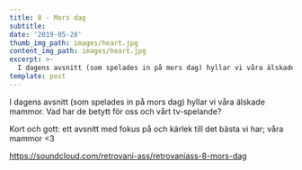 ```yaml
---
title: 8 - Mors dag
subtitle:
date: '2019-05-28'
thumb_img_path: images/heart.jpg
content_img_path: images/heart.jpg
excerpt: >-
  I dagens avsnitt (som spelades in på mors dag) hyllar vi våra älskade mammor. Vad har de betytt för oss och vårt tv-spelande?
template: post
---
```


I dagens avsnitt (som spelades in på mors dag) hyllar vi våra älskade mammor. Vad har de betytt för oss och vårt tv-spelande?

Kort och gott: ett avsnitt med fokus på och kärlek till det bästa vi har; våra mammor <3

https://soundcloud.com/retrovani-ass/retrovaniass-8-mors-dag
